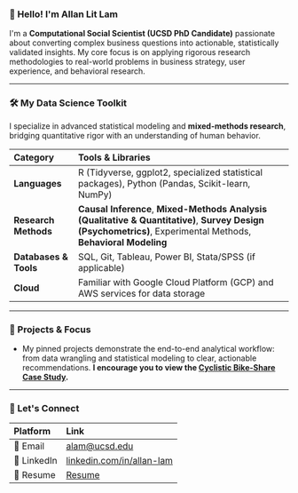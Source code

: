 ### 👋 Hello! I'm Allan Lit Lam

I'm a **Computational Social Scientist (UCSD PhD Candidate)** passionate about converting complex business questions into actionable, statistically validated insights. My core focus is on applying rigorous research methodologies to real-world problems in business strategy, user experience, and behavioral research.

---

### 🛠️ My Data Science Toolkit

I specialize in advanced statistical modeling and **mixed-methods research**, bridging quantitative rigor with an understanding of human behavior.

| Category | Tools & Libraries |
| :--- | :--- |
| **Languages** | R (Tidyverse, ggplot2, specialized statistical packages), Python (Pandas, Scikit-learn, NumPy) |
| **Research Methods** | **Causal Inference**, **Mixed-Methods Analysis (Qualitative & Quantitative)**, **Survey Design (Psychometrics)**, Experimental Methods, **Behavioral Modeling** |
| **Databases & Tools** | SQL, Git, Tableau, Power BI, Stata/SPSS (if applicable) |
| **Cloud** | Familiar with Google Cloud Platform (GCP) and AWS services for data storage |

---

### 🚀 Projects & Focus

* My pinned projects demonstrate the end-to-end analytical workflow: from data wrangling and statistical modeling to clear, actionable recommendations. **I encourage you to view the [Cyclistic Bike-Share Case Study](LINK-TO-CYCLISTIC-REPO).**

---

### 🤝 Let's Connect

| Platform | Link |
| :--- | :--- |
| 📧 Email | [alam@ucsd.edu](mailto:alam@ucsd.edu)   |
| 🔗 LinkedIn | [linkedin.com/in/allan-lam](https://www.linkedin.com/in/allan-lam/)   |
| 📝 Resume| [Resume](./Allan_Lam_Resume.pdf)  |
